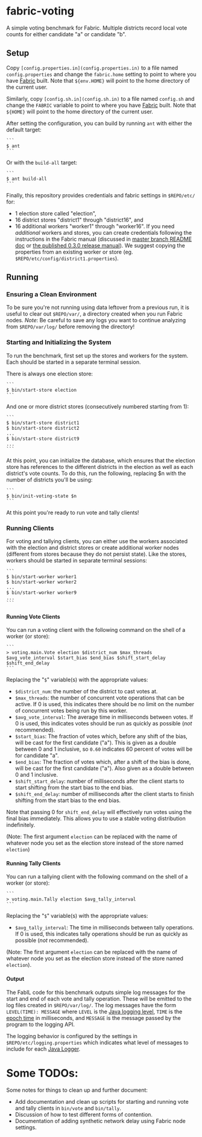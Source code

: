 # fabric-voting
A simple voting benchmark for Fabric.  Multiple districts record local vote
counts for either candidate "a" or candidate "b".

## Setup

Copy `[config.properties.in](config.properties.in)` to a file named
`config.properties` and change the `fabric.home` setting to point to where you
have [Fabric](https://github.com/apl-cornell/fabric/) built.  Note that
`${env.HOME}` will point to the home directory of the current user.

Similarly, copy `[config.sh.in](config.sh.in)` to a file named `config.sh` and
change the `FABRIC` variable to point to where you
have [Fabric](https://github.com/apl-cornell/fabric/) built.  Note that
`${HOME}` will point to the home directory of the current user.

After setting the configuration, you can build by running `ant` with either the
default target:

    ```
    $ ant
    ```

Or with the `build-all` target:

    ```
    $ ant build-all
    ```

Finally, this repository provides credentials and fabric settings in
`$REPO/etc/` for:
  * 1 election store called "election",
  * 16 district stores "district1" through "district16", and
  * 16 additional workers "worker1" through "worker16".
If you need _additional_ workers and stores, you can create credentials following the
instructions in the Fabric manual
(discussed in [master branch
README doc](https://github.com/apl-cornell/fabric/blob/master/doc/manual/src/runtime.mkdn)
or [the published 0.3.0 release
manual](http://www.cs.cornell.edu/projects/fabric/manual/0.3.0/html/node-config.html)).
We suggest copying the properties from an existing worker or store (eg.
`$REPO/etc/config/district1.properties`).

## Running

### Ensuring a Clean Environment

To be sure you're not running using data leftover from a previous run, it is
useful to clear out `$REPO/var/`, a directory created when you run Fabric nodes.
*Note*: Be careful to save any logs you want to continue analyzing from
`$REPO/var/log/` before removing the directory!

### Starting and Initializing the System

To run the benchmark, first set up the stores and workers for the system.  Each
should be started in a separate terminal session.

There is always one election store:

    ```
    $ bin/start-store election
    ```

And one or more district stores (consecutively numbered starting from 1):

    ```
    $ bin/start-store district1
    $ bin/start-store district2
    ...
    $ bin/start-store district9
    ...
    ```

At this point, you can initialize the database, which ensures that the election
store has references to the different districts in the election as well as each
district's vote counts.  To do this, run the following, replacing $n with the
number of districts you'll be using:

    ```
    $ bin/init-voting-state $n
    ```

At this point you're ready to run vote and tally clients!

### Running Clients

For voting and tallying clients, you can either use the workers associated with
the election and district stores or create additional worker nodes (different
from stores because they do not persist state).  Like the stores, workers should
be started in separate terminal sessions:

    ```
    $ bin/start-worker worker1
    $ bin/start-worker worker2
    ...
    $ bin/start-worker worker9
    ...
    ```

#### Running Vote Clients

You can run a voting client with the following command on the shell of a worker
(or store):

    ```
    > voting.main.Vote election $district_num $max_threads $avg_vote_interval $start_bias $end_bias $shift_start_delay $shift_end_delay
    ```

Replacing the "`$`" variable(s) with the appropriate values:
  * `$district_num`: the number of the district to cast votes at.
  * `$max_threads`: the number of concurrent vote operations that can be active.
    If 0 is used, this indicates there should be no limit on the number of
    concurrent votes being run by this worker.
  * `$avg_vote_interval`: The average time in milliseconds between votes.  If 0
    is used, this indicates votes should be run as quickly as possible (_not_
    recommended).
  * `$start_bias`: The fraction of votes which, before any shift of the bias,
    will be cast for the first candidate ("a").  This is given as a double
    between 0 and 1 inclusive, so `0.60` indicates 60 percent of votes will be
    for candidate "a".
  * `$end_bias`: The fraction of votes which, after a shift of the bias is done,
    will be cast for the first candidate ("a").  Also given as a double between
    0 and 1 inclusive.
  * `$shift_start_delay`: number of milliseconds after the client starts to
    start shifting from the start bias to the end bias.
  * `$shift_end_delay`: number of milliseconds after the client starts to
    finish shifting from the start bias to the end bias.

Note that passing 0 for `shift_end_delay` will effectively run votes using the
final bias immediately.  This allows you to use a stable voting distribution
indefinitely.

(Note: The first argument `election` can be replaced with the name of whatever
node you set as the election store instead of the store named `election`)

#### Running Tally Clients

You can run a tallying client with the following command on the shell of a worker
(or store):

    ```
    > voting.main.Tally election $avg_tally_interval
    ```

Replacing the "`$`" variable(s) with the appropriate values:
  * `$avg_tally_interval`: The  time in milliseconds between tally operations.
    If 0 is used, this indicates tally operations should be run as quickly as
    possible (_not_ recommended).

(Note: The first argument `election` can be replaced with the name of whatever
node you set as the election store instead of the store named `election`).

#### Output

The FabIL code for this benchmark outputs simple log messages for the start and
end of each vote and tally operation.  These will be emitted to the log files
created in `$REPO/var/log/`.  The log messages have the form `LEVEL(TIME):
MESSAGE` where `LEVEL` is the [Java logging
level](https://docs.oracle.com/javase/8/docs/api/java/util/logging/Level.html),
`TIME` is the [epoch time](https://en.wikipedia.org/wiki/Unix_time) in
milliseconds, and `MESSAGE` is the message passed by the program to the logging
API.

The logging behavior is configured by the settings in
`$REPO/etc/logging.properties` which indicates what level of messages to include
for each [Java
Logger](https://docs.oracle.com/javase/8/docs/api/java/util/logging/Logger.html).

# Some TODOs:

Some notes for things to clean up and further document:

  * Add documentation and clean up scripts for starting and running vote and
    tally clients in `bin/vote` and `bin/tally`.
  * Discussion of how to test different forms of contention.
  * Documentation of adding synthetic network delay using Fabric node settings.
